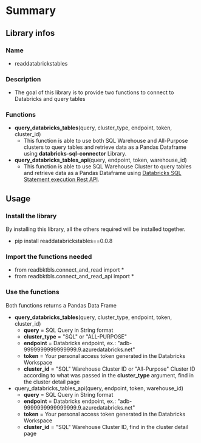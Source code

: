 # Summary

## Library infos 

### Name
* readdatabrickstables

### Description
* The goal of this library is to provide two functions to connect to Databricks and query tables

### Functions
* **query_databricks_tables**(query, cluster_type, endpoint, token, cluster_id)
  * This function is able to use both SQL Warehouse and All-Purpose clusters to query tables and retrieve data as a Pandas Dataframe using **databricks-sql-connector** Library.
* **query_databricks_tables_api**(query, endpoint, token, warehouse_id)
  * This function is able to use SQL Warehouse Cluster to query tables and retrieve data as a Pandas Dataframe using [Databricks SQL Statement execution Rest API](https://docs.databricks.com/api/workspace/statementexecution/executestatement).  

## Usage

### Install the library
By installing this library, all the others required will be installed together.
* pip install readdatabrickstables==0.0.8

### Import the functions needed
* from readbktbls.connect_and_read import *
* from readbktbls.connect_and_read_api import *

### Use the functions
Both functions returns a Pandas Data Frame
* **query_databricks_tables**(query, cluster_type, endpoint, token, cluster_id)
  * **query**        = SQL Query in String format 
  * **cluster_type** = "SQL" or "ALL-PURPOSE"
  * **endpoint**     = Databricks endpoint, ex.: "adb-9999999999999999.9.azuredatabricks.net"
  * **token**        = Your personal access token generated in the Databricks Workspace
  * **cluster_id**   = "SQL" Warehouse Cluster ID or "All-Purpose" Cluster ID according to what was passed in the **cluster_type** argument, find in the cluster detail page
* query_databricks_tables_api(query, endpoint, token, warehouse_id)
  * **query**        = SQL Query in String format 
  * **endpoint**     = Databricks endpoint, ex.: "adb-9999999999999999.9.azuredatabricks.net"
  * **token**        = Your personal access token generated in the Databricks Workspace
  * **cluster_id**   = "SQL" Warehouse Cluster ID, find in the cluster detail page